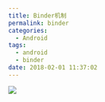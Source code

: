 ```yaml
---
title: Binder机制
permalink: binder
categories:
  - Android
tags:
  - android
  - binder
date: 2018-02-01 11:37:02
---
```


![](https://user-images.githubusercontent.com/35097187/44444049-67240680-a60d-11e8-982c-50120f82d31a.png)
